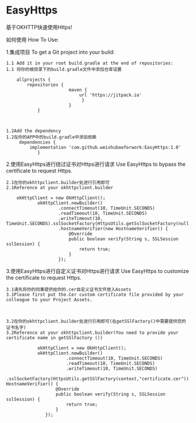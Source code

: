 # EasyHttps
基于OKHTTP快速使用Https!

 如何使用 How To Use:




1.集成项目
To get a Git project into your build:   


    1.1 Add it in your root build.gradle at the end of repositories:
    1.1 将你的根目录下的build.gradle文件中添加仓库设置
        
        allprojects {
            repositories {
                            maven { 
                                url 'https://jitpack.io'
                                 }
                            }
                }
                
    
    
    1.2Add the dependency
    1.2在你的APP中的build.gradle中添加依赖
         dependencies {
             implementation 'com.github.weishubaoforwork:EasyHttps:1.0'
                }


2.使用EasyHttps进行绕过证书对Https进行请求
Use EasyHttps to bypass the certificate to request Https.
    
    2.1在你的okhttpclient.builder处进行引用即可
    2.1Reference at your okhttpclient.builder
        
        okHttpClient = new OkHttpClient();
                okHttpClient.newBuilder()
                        .connectTimeout(10, TimeUnit.SECONDS)
                        .readTimeout(10, TimeUnit.SECONDS)
                        .writeTimeout(10, TimeUnit.SECONDS).sslSocketFactory(HttpsUtils.getSslSocketFactory(null,null,null))
                        .hostnameVerifier(new HostnameVerifier() {
                            @Override
                            public boolean verify(String s, SSLSession sslSession) {
                                return true;
                            }
                        });
                        
3.使用EasyHttps进行自定义证书对Https进行请求
Use EasyHttps to customize the certificate to request Https.
    
    3.1请先将你的同事提供给你的.cer自定义证书文件放入Assets
    3.1Please first put the.Cer custom certificate file provided by your colleague to your Project Assets.
        
        
        
    3.2在你的okhttpclient.builder处进行引用即可(在getSSlFactory()中需要提供您的证书名字)
    3.2Reference at your okhttpclient.builder(You need to provide your certificate name in getSSlFactory ())
                
                okHttpClient = new OkHttpClient();
                okHttpClient.newBuilder()
                           .connectTimeout(10, TimeUnit.SECONDS)
                           .readTimeout(10, TimeUnit.SECONDS)
                           .writeTimeout(10, TimeUnit.SECONDS)  
                           .sslSocketFactory(HttpsUtils.getSSlFactory(context,"certificate.cer")).hostnameVerifier(new HostnameVerifier() {
                       @Override
                       public boolean verify(String s, SSLSession sslSession) {
                           return true;
                       }
                   });